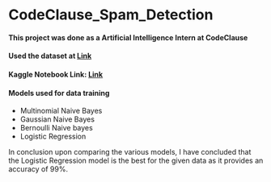 # CodeClause_Spam_Detection
#### This project was done as a Artificial Intelligence Intern at CodeClause
#### Used the dataset at [Link](https://www.kaggle.com/datasets/balaka18/email-spam-classification-dataset-csv) 
#### Kaggle Notebook Link: [Link](https://www.kaggle.com/code/wahmugdha/spam-detection)
#### Models used for data training

- Multinomial Naive Bayes
- Gaussian Naive Bayes
- Bernoulli Naive bayes
- Logistic Regression

In conclusion upon comparing the various models, I have concluded that the Logistic Regression model is the best for the given data as it provides an accuracy of 99%.
